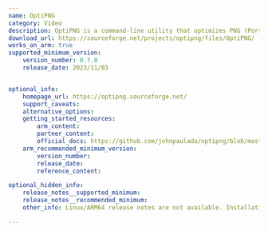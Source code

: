 ```yaml
---
name: OptiPNG
category: Video
description: OptiPNG is a command-line utility that optimizes PNG (Portable Network Graphics) files. Its primary purpose is to reduce the size of PNG images without compromising their quality.
download_url: https://sourceforge.net/projects/optipng/files/OptiPNG/
works_on_arm: true
supported_minimum_version:
    version_number: 0.7.8
    release_date: 2023/11/03


optional_info:
    homepage_url: https://optipng.sourceforge.net/
    support_caveats:
    alternative_options:
    getting_started_resources:
        arm_content:
        partner_content:
        official_docs: https://github.com/johnpaulada/optipng/blob/master/README.txt
    arm_recommended_minimum_version:
        version_number:
        release_date:
        reference_content:

optional_hidden_info:
    release_notes__supported_minimum:
    release_notes__recommended_minimum:
    other_info: Linux/ARM64 release notes are not available. Installation and testing are done via the [tar archive](https://sourceforge.net/projects/optipng/files/OptiPNG/optipng-0.7.8/).

---
```


